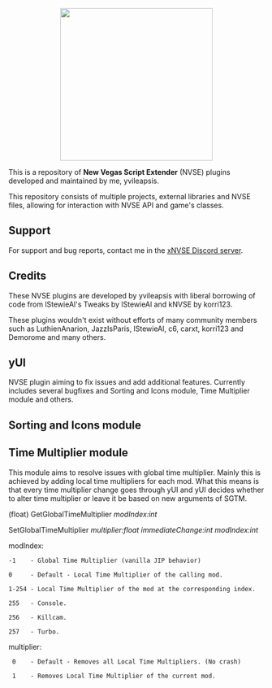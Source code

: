 
<p align="center">
  <a href="https://github.com/xNVSE/NVSE/releases">
    <img height="300px" src="https://cdn.discordapp.com/attachments/724924815869345803/903218762751299624/660209289637396483.png">
  </a>
</p>

This is a repository of **New Vegas Script Extender** (NVSE) plugins developed and maintained by me, yvileapsis.

This repository consists of multiple projects, external libraries and NVSE files, allowing for interaction with NVSE API and game's classes.

## Support

For support and bug reports, contact me in the [xNVSE Discord server](https://discord.gg/EebN93s).

## Credits

These NVSE plugins are developed by yvileapsis with liberal borrowing of code from lStewieAl's Tweaks by lStewieAl and kNVSE by korri123.

These plugins wouldn't exist without efforts of many community members such as LuthienAnarion, JazzIsParis, lStewieAl, c6, carxt, korri123 and Demorome and many others.

## yUI
NVSE plugin aiming to fix issues and add additional features. Currently includes several bugfixes and Sorting and Icons module, Time Multiplier module and others.

## Sorting and Icons module

## Time Multiplier module
This module aims to resolve issues with global time multiplier. Mainly this is achieved by adding local time multipliers for each mod. What this means is that every time multiplier change goes through yUI and yUI decides whether to alter time multiplier or leave it be based on new arguments of SGTM.

(float) GetGlobalTimeMultiplier *modIndex:int*

SetGlobalTimeMultiplier *multiplier:float* *immediateChange:int* *modIndex:int*

modIndex:

    -1    - Global Time Multiplier (vanilla JIP behavior)
    
    0     - Default - Local Time Multiplier of the calling mod.
     
    1-254 - Local Time Multiplier of the mod at the corresponding index.
  
    255   - Console.
    
    256   - Killcam.
    
    257   - Turbo.
    
multiplier:
    
     0    - Default - Removes all Local Time Multipliers. (No crash)
     
     1    - Removes Local Time Multiplier of the current mod.
